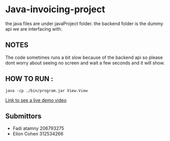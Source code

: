 
# Java-invoicing-project

the java files are under javaProject folder.
the backend folder is the dummy api we are interfacing with.

## NOTES 

The code sometimes runs a bit slow because of the backend api so please dont worry about seeing no screen and wait a few seconds and it will show.

## HOW TO RUN :

`java -cp ./bin/program.jar View.View`

[Link to see a live demo video](https://streamable.com/blupb)
  
## Submittors

- Fadi atamny 206793275
- Eilon Cohen 312534266